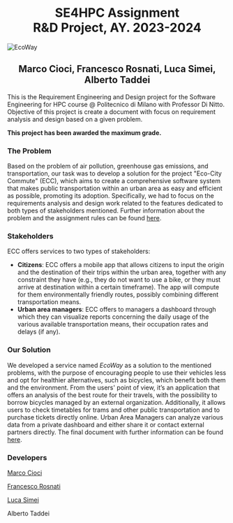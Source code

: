 # <div align="center"> SE4HPC Assignment </div> <div align="center"> R&D Project, AY. 2023-2024 </div>

![EcoWay](https://github.com/luca-simei/SE4HPC_RD_project/blob/main/images/ewicon.jpg)

## <div align="center"> Marco Cioci, Francesco Rosnati, Luca Simei, Alberto Taddei </div>

This is the Requirement Engineering and Design project for the Software Engineering for HPC course @ Politecnico di Milano with Professor Di Nitto. Objective of this project is create a document with focus on requirement analysis and design based on a given problem. 

__This project has been awarded the maximum grade.__

### The Problem
Based on the problem of air pollution, greenhouse gas emissions, and transportation, our task was to develop a solution for the project "Eco-City Commute" (ECC), which aims to create a comprehensive software system that makes public transportation within an urban area as easy and efficient as possible, promoting its adoption. Specifically, we had to focus on the requirements analysis and design work related to the features dedicated to both types of stakeholders mentioned. Further information about the problem and the assignment rules can be found [here](https://github.com/luca-simei/SE4HPC_RD_project/blob/main/Specification/RD_project.pdf).

### Stakeholders
ECC offers services to two types of stakeholders:  
* __Citizens__: ECC offers a mobile app that allows citizens to input the origin and the 
destination of their trips within the urban area, together with any constraint they have 
(e.g., they do not want to use a bike, or they must arrive at destination within a certain 
timeframe). The app will compute for them environmentally friendly routes, possibly 
combining different transportation means.  
* __Urban area managers__: ECC offers to managers a dashboard through which they can 
visualize reports concerning the daily usage of the various available transportation 
means, their occupation rates and delays (if any).

### Our Solution
We developed a service named _EcoWay_ as a solution to the mentioned problems, with the purpose of encouraging people to use their vehicles less and opt for healthier alternatives, such as bicycles, which benefit both them and the environment. From the users' point of view, it’s an application that offers an analysis of the best route for their travels, with the possibility to borrow bicycles managed by an external organization. Additionally, it allows users to check timetables for trams and other public transportation and to purchase tickets directly online. Urban Area Managers can analyze various data from a private dashboard and either share it or contact external partners directly. The final document with further information can be found [here](https://github.com/luca-simei/SE4HPC_RD_project/blob/main/EcoWay.pdf).

### Developers
[Marco Cioci](https://github.com/MarcoCioci)

[Francesco Rosnati](https://github.com/RosNaviGator)

[Luca Simei](https://github.com/luca-simei)

Alberto Taddei
